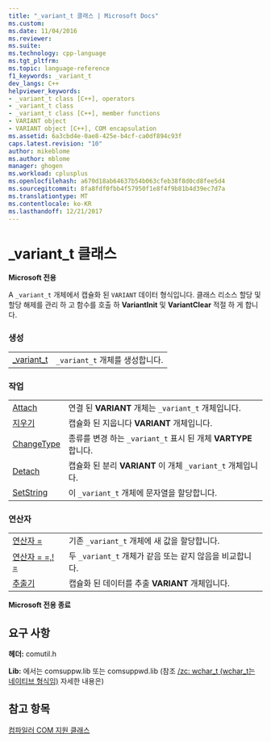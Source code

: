 ```yaml
---
title: "_variant_t 클래스 | Microsoft Docs"
ms.custom: 
ms.date: 11/04/2016
ms.reviewer: 
ms.suite: 
ms.technology: cpp-language
ms.tgt_pltfrm: 
ms.topic: language-reference
f1_keywords: _variant_t
dev_langs: C++
helpviewer_keywords:
- _variant_t class [C++], operators
- _variant_t class
- _variant_t class [C++], member functions
- VARIANT object
- VARIANT object [C++], COM encapsulation
ms.assetid: 6a3cbd4e-0ae8-425e-b4cf-ca0df894c93f
caps.latest.revision: "10"
author: mikeblome
ms.author: mblome
manager: ghogen
ms.workload: cplusplus
ms.openlocfilehash: a670d18ab64637b54b063cfeb38f8d0cd8fee5d4
ms.sourcegitcommit: 8fa8fdf0fbb4f57950f1e8f4f9b81b4d39ec7d7a
ms.translationtype: MT
ms.contentlocale: ko-KR
ms.lasthandoff: 12/21/2017
---
```

# <a name="variantt-class"></a>_variant_t 클래스
**Microsoft 전용**  
  
 A `_variant_t` 개체에서 캡슐화 된 `VARIANT` 데이터 형식입니다. 클래스 리소스 할당 및 할당 해제를 관리 하 고 함수를 호출 하 **VariantInit** 및 **VariantClear** 적절 하 게 합니다.  
  
### <a name="construction"></a>생성  
  
|||  
|-|-|  
|[_variant_t](../cpp/variant-t-variant-t.md)|`_variant_t` 개체를 생성합니다.|  
  
### <a name="operations"></a>작업  
  
|||  
|-|-|  
|[Attach](../cpp/variant-t-attach.md)|연결 된 **VARIANT** 개체는 `_variant_t` 개체입니다.|  
|[지우기](../cpp/variant-t-clear.md)|캡슐화 된 지웁니다 **VARIANT** 개체입니다.|  
|[ChangeType](../cpp/variant-t-changetype.md)|종류를 변경 하는 `_variant_t` 표시 된 개체 **VARTYPE**합니다.|  
|[Detach](../cpp/variant-t-detach.md)|캡슐화 된 분리 **VARIANT** 이 개체 `_variant_t` 개체입니다.|  
|[SetString](../cpp/variant-t-setstring.md)|이 `_variant_t` 개체에 문자열을 할당합니다.|  
  
### <a name="operators"></a>연산자  
  
|||  
|-|-|  
|[연산자 =](../cpp/variant-t-operator-equal.md)|기존 `_variant_t` 개체에 새 값을 할당합니다.|  
|[연산자 = =,! =](../cpp/variant-t-relational-operators.md)|두 `_variant_t` 개체가 같음 또는 같지 않음을 비교합니다.|  
|[추출기](../cpp/variant-t-extractors.md)|캡슐화 된 데이터를 추출 **VARIANT** 개체입니다.|  
  
**Microsoft 전용 종료**  
  
## <a name="requirements"></a>요구 사항  
 **헤더:** comutil.h  
  
 **Lib:** 에서는 comsuppw.lib 또는 comsuppwd.lib (참조 [/zc: wchar_t (wchar_t는 네이티브 형식임)](../build/reference/zc-wchar-t-wchar-t-is-native-type.md) 자세한 내용은)  
  
## <a name="see-also"></a>참고 항목  
 [컴파일러 COM 지원 클래스](../cpp/compiler-com-support-classes.md)